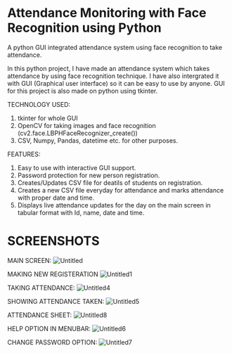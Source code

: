 # Attendance Monitoring with Face Recognition using Python
A python GUI integrated attendance system using face recognition to take attendance.

In this python project, I have made an attendance system which takes attendance by using face recognition technique. I have also intergrated it with GUI (Graphical user interface) so it can be easy to use by anyone. GUI for this project is also made on python using tkinter.

TECHNOLOGY USED:
1) tkinter for whole GUI
2) OpenCV for taking images and face recognition (cv2.face.LBPHFaceRecognizer_create())
3) CSV, Numpy, Pandas, datetime etc. for other purposes.

FEATURES:
1) Easy to use with interactive GUI support.
2) Password protection for new person registration.
3) Creates/Updates CSV file for deatils of students on registration.
4) Creates a new CSV file everyday for attendance and marks attendance with proper date and time.
5) Displays live attendance updates for the day on the main screen in tabular format with Id, name, date and time.

# SCREENSHOTS
MAIN SCREEN:
![Untitled](https://user-images.githubusercontent.com/73458444/143490232-bc9a0cef-6cf0-40cf-9f2e-1a3a8784c5c9.png)

MAKING NEW REGISTERATION
![Untitled1](https://user-images.githubusercontent.com/73458444/143490233-89337c80-af66-49f2-8c31-327436eb6586.png)

TAKING ATTENDANCE:
![Untitled4](https://user-images.githubusercontent.com/73458444/143490218-0cf2b815-9bbe-47fe-8079-e6dfc2b814ed.png)

SHOWING ATTENDANCE TAKEN:
![Untitled5](https://user-images.githubusercontent.com/73458444/143490222-8c26be30-e331-4453-96f7-a2ee19694b5b.png)

ATTENDANCE SHEET:
![Untitled8](https://user-images.githubusercontent.com/73458444/143490227-e79bea98-ff25-4f87-b538-25fd7c54dc9b.png)

HELP OPTION IN MENUBAR:
![Untitled6](https://user-images.githubusercontent.com/73458444/143490225-99eaba68-3241-4ee3-bb78-535c2de3c2a6.png)

CHANGE PASSWORD OPTION:
![Untitled7](https://user-images.githubusercontent.com/73458444/143490226-1a6c7e0b-56b4-458c-acc0-84767f191993.png)

